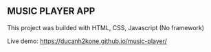 
## MUSIC PLAYER APP
This project was builded with HTML, CSS, Javascript (No framework)

Live demo: https://ducanh2kone.github.io/music-player/

